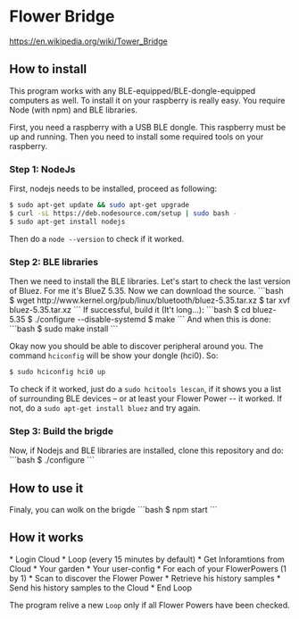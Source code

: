 <h1>Flower Bridge</h1>

https://en.wikipedia.org/wiki/Tower_Bridge

<h2>How to install</h2>

This program works with any BLE-equipped/BLE-dongle-equipped computers as well.
To install it on your raspberry is really easy. You require Node (with npm) and BLE libraries.

First, you need a raspberry with a USB BLE dongle. This raspberry must be up and running.
Then you need to install some required tools on your raspberry.

<h3>Step 1: NodeJs</h3>

First, nodejs needs to be installed, proceed as following:
```bash
$ sudo apt-get update && sudo apt-get upgrade
$ curl -sL https://deb.nodesource.com/setup | sudo bash -
$ sudo apt-get install nodejs
```
	
Then do a `node --version` to check if it worked.

<h3>Step 2: BLE libraries</h3>
Then we need to install the BLE libraries. Let's start to check the last version of Bluez. For me it's BlueZ 5.35.
Now we can download the source.
```bash
$ wget http://www.kernel.org/pub/linux/bluetooth/bluez-5.35.tar.xz
$ tar xvf bluez-5.35.tar.xz
```
If successful, build it (It't long...):
```bash
$ cd bluez-5.35
$ ./configure --disable-systemd
$ make
```
And when this is done:
```bash
$ sudo make install
```

Okay now you should be able to discover peripheral around you.
The command `hciconfig` will be show your dongle (hci0). So:
```bash
$ sudo hciconfig hci0 up
```

To check if it worked, just do a `sudo hcitools lescan`, if it shows you a list of surrounding BLE devices – or at least your Flower Power -- it worked. If not, do a `sudo apt-get install bluez` and try again.

<h3>Step 3: Build the brigde</h3>
Now, if Nodejs and BLE libraries are installed, clone this repository and do:
```bash
$ ./configure
```

<h2>How to use it</h2>
Finaly, you can wolk on the brigde
```bash
$ npm start
```

<h2>How it works</h2>
* Login Cloud
* Loop (every 15 minutes by default)
  * Get Inforamtions from Cloud
    * Your garden
    * Your user-config
  * For each of your FlowerPowers (1 by 1)
    * Scan to discover the Flower Power
    * Retrieve his history samples
    * Send his history samples to the Cloud
* End Loop

The program relive a new `Loop` only if all Flower Powers have been checked.
